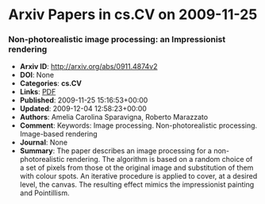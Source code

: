 # Arxiv Papers in cs.CV on 2009-11-25
### Non-photorealistic image processing: an Impressionist rendering
- **Arxiv ID**: http://arxiv.org/abs/0911.4874v2
- **DOI**: None
- **Categories**: **cs.CV**
- **Links**: [PDF](http://arxiv.org/pdf/0911.4874v2)
- **Published**: 2009-11-25 15:16:53+00:00
- **Updated**: 2009-12-04 12:58:23+00:00
- **Authors**: Amelia Carolina Sparavigna, Roberto Marazzato
- **Comment**: Keywords: Image processing. Non-photorealistic processing.
  Image-based rendering
- **Journal**: None
- **Summary**: The paper describes an image processing for a non-photorealistic rendering. The algorithm is based on a random choice of a set of pixels from those ot the original image and substitution of them with colour spots. An iterative procedure is applied to cover, at a desired level, the canvas. The resulting effect mimics the impressionist painting and Pointillism.




